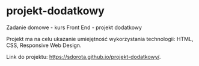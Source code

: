 # projekt-dodatkowy
Zadanie domowe - kurs Front End  - projekt dodatkowy

Projekt ma na celu ukazanie umiejętność wykorzystania technologii: HTML, CSS, Responsive Web Design.

Link do projektu: https://sdorota.github.io/projekt-dodatkowy/.
